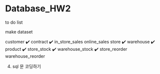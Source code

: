 # Database_HW2


to do list

make dataset

customer ✔️
contract ✔️
in_store_sales
online_sales
store ✔️
warehouse ✔️
product ✔️
store_stock ✔️
warehouse_stock ✔️
store_reorder 
warehouse_reorder

4. sql 문 코딩하기 


